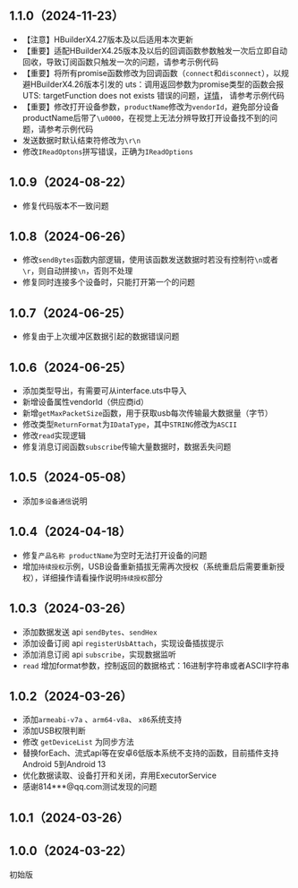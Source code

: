 ## 1.1.0（2024-11-23）
+ 【注意】HBuilderX4.27版本及以后适用本次更新
+ 【重要】适配HBuilderX4.25版本及以后的回调函数参数触发一次后立即自动回收，导致订阅函数只触发一次的问题，请参考示例代码
+ 【重要】将所有promise函数修改为回调函数（``connect``和``disconnect``），以规避HBuilderX4.26版本引发的 uts：调用返回参数为promise类型的函数会报UTS: targetFunction does not exists 错误的问题，[详情](https://issues.dcloud.net.cn/pages/issues/detail?id=10051 "https://issues.dcloud.net.cn/pages/issues/detail?id=10051")， 请参考示例代码
+ 【重要】修改打开设备参数，``productName``修改为``vendorId``，避免部分设备productName后带了``\u0000``，在视觉上无法分辨导致打开设备找不到的问题，请参考示例代码
+ 发送数据时默认结束符修改为``\r\n``
+ 修改``IReadOptons``拼写错误，正确为``IReadOptions``
## 1.0.9（2024-08-22）
+ 修复代码版本不一致问题
## 1.0.8（2024-06-26）
+ 修改``sendBytes``函数内部逻辑，使用该函数发送数据时若没有控制符``\n``或者``\r``，则自动拼接``\n``，否则不处理
+ 修复同时连接多个设备时，只能打开第一个的问题
## 1.0.7（2024-06-25）
+ 修复由于上次缓冲区数据引起的数据错误问题
## 1.0.6（2024-06-25）
+ 添加类型导出，有需要可从interface.uts中导入
+ 新增设备属性vendorId（供应商id）
+ 新增``getMaxPacketSize``函数，用于获取usb每次传输最大数据量（字节）
+ 修改类型``ReturnFormat``为``IDataType``，其中``STRING``修改为``ASCII``
+ 修改``read``实现逻辑
+ 修复消息订阅函数``subscribe``传输大量数据时，数据丢失问题
## 1.0.5（2024-05-08）
+ 添加``多设备通信``说明
## 1.0.4（2024-04-18）
+ 修复``产品名称 productName``为空时无法打开设备的问题
+ 增加``持续授权``示例，USB设备重新插拔无需再次授权（系统重启后需要重新授权），详细操作请看操作说明``持续授权``部分
## 1.0.3（2024-03-26）
+ 添加数据发送 api ``sendBytes``、``sendHex``
+ 添加设备订阅 api ``registerUsbAttach``，实现设备插拔提示
+ 添加消息订阅 api ``subscribe``，实现数据监听
+ ``read`` 增加format参数，控制返回的数据格式：16进制字符串或者ASCII字符串
## 1.0.2（2024-03-26）
+ 添加``armeabi-v7a`` 、``arm64-v8a``、 ``x86``系统支持  
+ 添加USB权限判断  
+ 修改 ``getDeviceList`` 为同步方法   
+ 替换forEach、流式api等在安卓6低版本系统不支持的函数，目前插件支持Android 5到Android 13  
+ 优化数据读取、设备打开和关闭，弃用ExecutorService  
+ 感谢814***@qq.com测试发现的问题
## 1.0.1（2024-03-26）
## 1.0.0（2024-03-22）
初始版
